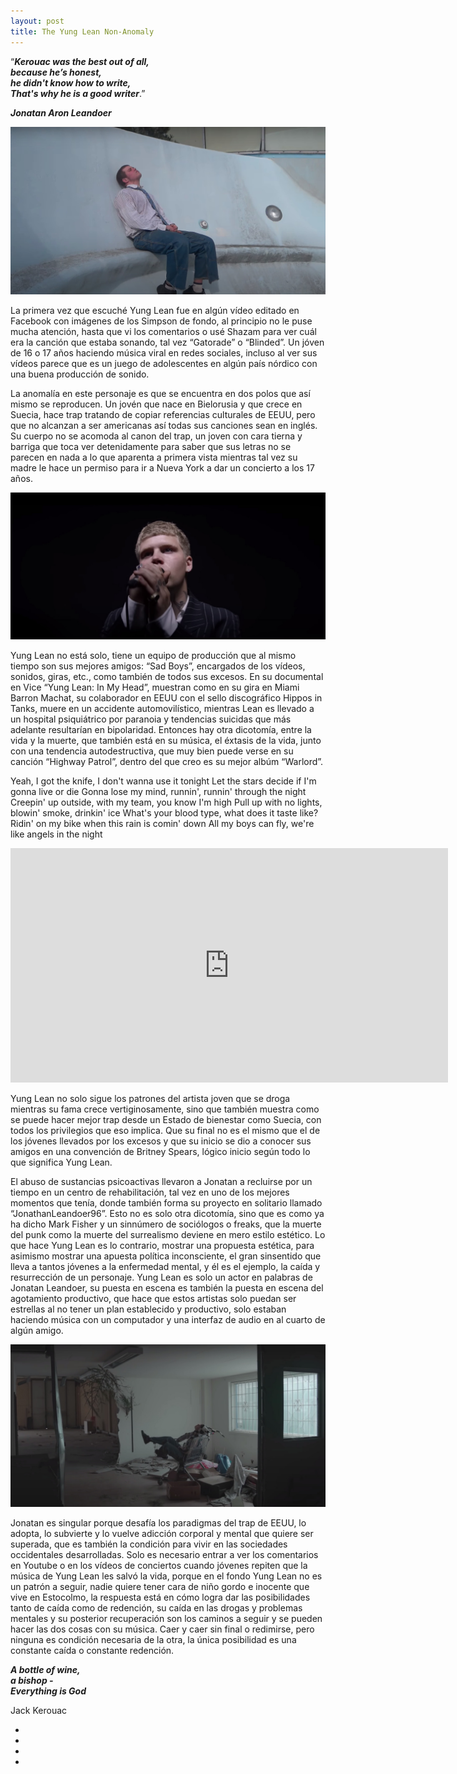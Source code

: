 ```yaml
---
layout: post
title: The Yung Lean Non-Anomaly 
---
```


“***Kerouac was the best out of all,<br> 
because he’s honest,<br> 
he didn't know how to write,<br> 
That's why he is a good writer***.” <br>

***Jonatan Aron Leandoer***<br> 


![Yunglean](/images/yung1.jpg)


La primera vez que escuché Yung Lean fue en algún vídeo editado en Facebook con imágenes de los Simpson de fondo, al principio no le puse mucha atención, hasta que vi los comentarios o usé Shazam para ver cuál era la canción que estaba sonando, tal vez “Gatorade” o “Blinded”. Un jóven de 16 o 17 años haciendo música viral  en redes sociales, incluso al ver sus vídeos parece que es un juego de adolescentes en algún país nórdico con una buena producción de sonido. 

La anomalía en este personaje es que se encuentra en dos polos que así mismo se reproducen. Un jovén que nace en Bielorusia y que crece en Suecia, hace trap tratando de copiar referencias culturales de EEUU, pero que no alcanzan a ser americanas así todas sus canciones sean en inglés. Su cuerpo no se acomoda al canon del trap, un joven con cara tierna y barriga que toca ver detenidamente para saber que sus letras no se parecen en nada a lo que aparenta a primera vista mientras tal vez su madre le hace un permiso para ir a Nueva York a dar un concierto a los 17 años. 


![Yunglean](/images/yung2.jpg)


Yung Lean no está solo, tiene un equipo de producción que al mismo tiempo son sus mejores amigos: “Sad Boys”, encargados de los vídeos, sonidos, giras, etc., como también de todos sus excesos. En su documental en Vice “Yung Lean: In My Head”,  muestran como en su gira en Miami Barron Machat, su colaborador en EEUU con el sello discográfico Hippos in Tanks, muere en un accidente automovilístico, mientras Lean es llevado a un hospital psiquiátrico por paranoia y tendencias suicidas que más adelante resultarían en bipolaridad. Entonces hay otra dicotomía, entre la vida y la muerte, que también está en su música, el éxtasis de la vida, junto con una tendencia autodestructiva, que muy bien puede verse en su canción “Highway Patrol”, dentro del que creo es su mejor albúm “Warlord”. 


Yeah, I got the knife, I don't wanna use it tonight
Let the stars decide if I'm gonna live or die
Gonna lose my mind, runnin', runnin' through the night
Creepin' up outside, with my team, you know I'm high
Pull up with no lights, blowin' smoke, drinkin' ice
What's your blood type, what does it taste like?
Ridin' on my bike when this rain is comin' down
All my boys can fly, we're like angels in the night

<iframe width="700" height="375" src="https://www.youtube.com/embed/6wgFliyJ4Bk" title="YouTube video player" frameborder="0" allow="accelerometer; autoplay; clipboard-write; encrypted-media; gyroscope; picture-in-picture; web-share" allowfullscreen></iframe><br>

Yung Lean no solo sigue los patrones del artista joven que se droga mientras su fama crece vertiginosamente, sino que también muestra como se puede hacer mejor trap desde un Estado de bienestar como Suecia, con todos los privilegios que eso implica. Que su final no es el mismo que el de los jóvenes llevados por los excesos y que su inicio se dio a conocer sus amigos en una convención de Britney Spears, lógico inicio según todo lo que significa Yung Lean. 

El abuso de sustancias psicoactivas llevaron a Jonatan a recluirse por un tiempo en un centro de rehabilitación, tal vez en uno de los mejores momentos que tenía, donde también forma su proyecto en solitario llamado “JonathanLeandoer96”. Esto no es solo otra dicotomía, sino que es como ya ha dicho Mark Fisher y un sinnúmero de sociólogos o freaks, que la muerte del punk como la muerte del surrealismo deviene en mero estilo estético. Lo que hace Yung Lean es lo contrario, mostrar una propuesta estética, para asimismo mostrar una apuesta política inconsciente, el gran sinsentido que lleva a tantos jóvenes a la enfermedad mental, y él es el ejemplo, la caída y resurrección de un personaje. Yung Lean es solo un actor en palabras de Jonatan Leandoer, su puesta en escena es también la puesta en escena del agotamiento productivo, que hace que estos artistas solo puedan ser estrellas al no tener un plan establecido y productivo, solo estaban haciendo música con un computador y una interfaz de audio en al cuarto de algún amigo. 

![Yunglean](/images/yung4.jpg)

Jonatan es singular porque desafía los paradigmas del trap de EEUU, lo adopta, lo subvierte y lo vuelve adicción corporal y mental que quiere ser superada, que es también la condición para vivir en las sociedades occidentales desarrolladas. Solo es necesario entrar a ver los comentarios en Youtube o en los vídeos de conciertos cuando jóvenes repiten que la música de Yung Lean les salvó la vida, porque en el fondo Yung Lean no es un patrón a seguir, nadie quiere tener cara de niño gordo e inocente que vive en Estocolmo, la respuesta está en cómo logra dar las posibilidades tanto de caída como de redención, su caída en las drogas y problemas mentales y su posterior recuperación son los caminos a seguir y se pueden hacer las dos cosas con su música. Caer y caer sin final o redimirse, pero ninguna es condición necesaria de la otra, la única posibilidad es una constante caída o constante redención.


***A bottle of wine,<br>
a bishop - <br>
Everything is God*** <br>

Jack Kerouac<br>


-
-
-
-


